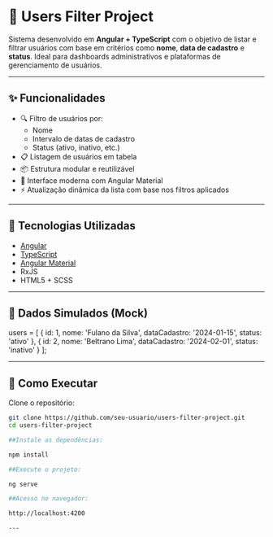# 👥 Users Filter Project

Sistema desenvolvido em **Angular + TypeScript** com o objetivo de listar e filtrar usuários com base em critérios como **nome**, **data de cadastro** e **status**. Ideal para dashboards administrativos e plataformas de gerenciamento de usuários.

---

## ✨ Funcionalidades

- 🔍 Filtro de usuários por:
  - Nome
  - Intervalo de datas de cadastro
  - Status (ativo, inativo, etc.)
- 📋 Listagem de usuários em tabela
- 📦 Estrutura modular e reutilizável
- 🎨 Interface moderna com Angular Material
- ⚡ Atualização dinâmica da lista com base nos filtros aplicados

---

## 🧰 Tecnologias Utilizadas

- [Angular](https://angular.io/)
- [TypeScript](https://www.typescriptlang.org/)
- [Angular Material](https://material.angular.io/)
- RxJS
- HTML5 + SCSS

---

## 🧪 Dados Simulados (Mock)

users = [
  { id: 1, nome: 'Fulano da Silva', dataCadastro: '2024-01-15', status: 'ativo' },
  { id: 2, nome: 'Beltrano Lima', dataCadastro: '2024-02-01', status: 'inativo' }
];

---

## 🚀 Como Executar

Clone o repositório:

```bash
git clone https://github.com/seu-usuario/users-filter-project.git
cd users-filter-project

##Instale as dependências:

npm install

##Execute o projeto:

ng serve

##Acesso no navegador:

http://localhost:4200

---







